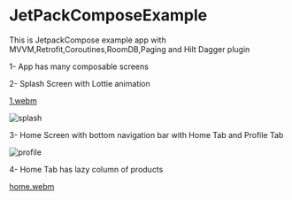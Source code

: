 # JetPackComposeExample
This is JetpackCompose example app with MVVM,Retrofit,Coroutines,RoomDB,Paging and Hilt Dagger plugin

1- App has many composable screens


2- Splash Screen with Lottie animation

[1.webm](https://github.com/HusseinKamal/JetPackComposeExample/assets/29864161/47a34a31-6f5c-4829-9ec5-1b2a001b9380)

![splash](https://github.com/HusseinKamal/JetPackComposeExample/assets/29864161/cc8373df-31b6-4e44-a0fa-93c6729837c4)

3- Home Screen with bottom navigation bar with Home Tab and Profile Tab

![profile](https://github.com/HusseinKamal/JetPackComposeExample/assets/29864161/2dc120c5-3d23-4a2f-ad6f-fa81e2efc91b)



4- Home Tab has lazy column of products

[home.webm](https://github.com/HusseinKamal/JetPackComposeExample/assets/29864161/098029d0-5dee-4334-b276-41b2b9d7913f)

